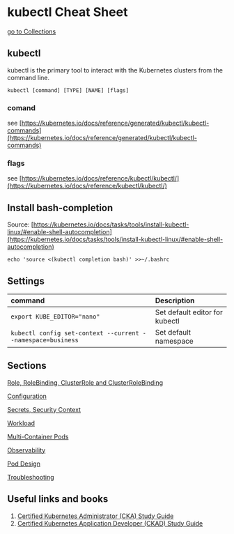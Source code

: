 # kubectl Cheat Sheet

[go to Collections](../README.md)

## kubectl

kubectl is the primary tool to interact with the Kubernetes clusters from the command line.

```text
kubectl [command] [TYPE] [NAME] [flags]
```

### comand

see [https://kubernetes.io/docs/reference/generated/kubectl/kubectl-commands](https://kubernetes.io/docs/reference/generated/kubectl/kubectl-commands)

### flags

see [https://kubernetes.io/docs/reference/kubectl/kubectl/](https://kubernetes.io/docs/reference/kubectl/kubectl/)

## Install bash-completion

Source: [https://kubernetes.io/docs/tasks/tools/install-kubectl-linux/#enable-shell-autocompletion](https://kubernetes.io/docs/tasks/tools/install-kubectl-linux/#enable-shell-autocompletion)

```text
echo 'source <(kubectl completion bash)' >>~/.bashrc
```

## Settings

| command | Description                                         |
| :---    | :---                                                |
| ```export KUBE_EDITOR="nano"``` | Set default editor for kubectl |
| ```kubectl config set-context --current --namespace=business``` | Set default namespace |

## Sections

[Role, RoleBinding, ClusterRole and ClusterRoleBinding](kubectl-rbac.md)

[Configuration](kubectl-configuration.md)

[Secrets, Security Context](kubectl-secrets.md)

[Workload](kubectl-workload.md)

[Multi-Container Pods](kubectl-multiple-containers.md)

[Observability](kubectl-observability.md)

[Pod Design](kubectl-pod-design.md)

[Troubleshooting](kubectl-troubleshooting.md)

## Useful links and books

1. [Certified Kubernetes Administrator (CKA) Study Guide](https://www.amazon.com/-/de/dp/1098107225)
2. [Certified Kubernetes Application Developer (CKAD) Study Guide](https://www.amazon.com/-/de/dp/1492083739)
